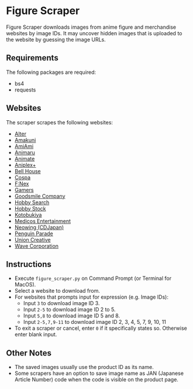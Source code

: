 # Figure Scraper
Figure Scraper downloads images from anime figure and merchandise websites by image IDs. It may uncover hidden images that is uploaded to the website by guessing the image URLs.

## Requirements
The following packages are required:
* bs4
* requests

## Websites
The scraper scrapes the following websites:
* [Alter](https://alter-web.jp/)
* [Amakuni](http://amakuni.info/)
* [AmiAmi](https://amiami.jp/)
* [Animaru](https://animaru.jp/)
* [Animate](https://www.animate-onlineshop.jp/)
* [Aniplex+](https://www.aniplexplus.com/)
* [Bell House](https://bellhouse-shop.com/)
* [Cospa](https://cospa.co.jp/)
* [F:Nex](https://fnex.jp/)
* [Gamers](https://www.gamers.co.jp/)
* [Goodsmile Company](https://www.goodsmile.info/)
* [Hobby Search](https://www.1999.co.jp/)
* [Hobby Stock](http://www.hobbystock.jp/)
* [Kotobukiya](https://www.kotobukiya.co.jp/)
* [Medicos Entertainment](https://medicos-e-shop.net/)
* [Neowing (CDJapan)](https://www.neowing.co.jp/)
* [Penguin Parade](http://www.penguinparade.jp/)
* [Union Creative](https://union-creative.jp/)
* [Wave Corporation](https://www.hobby-wave.com/)

## Instructions
* Execute `figure_scraper.py` on Command Prompt (or Terminal for MacOS).
* Select a website to download from.
* For websites that prompts input for expression (e.g. Image IDs):
    * Input `3` to download image ID 3.
    * Input `2-5` to download image ID 2 to 5.
    * Input `5,8` to download image ID 5 and 8.
    * Input `2-5,7,9-11` to download image ID 2, 3, 4, 5, 7, 9, 10, 11
* To exit a scraper or cancel, enter `0` if it specifically states so. Otherwise enter blank input.

## Other Notes
* The saved images usually use the product ID as its name.
* Some scrapers have an option to save image name as JAN (Japanese Article Number) code when the code is visible on the product page.
